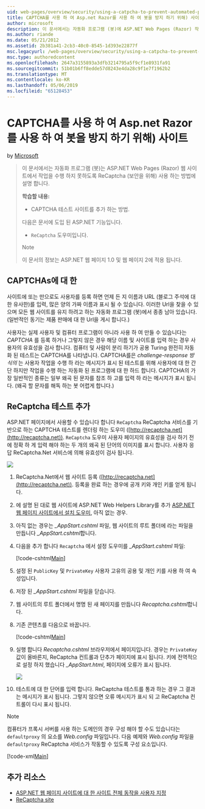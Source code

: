 ```yaml
---
uid: web-pages/overview/security/using-a-catpcha-to-prevent-automated-programs-bots-from-using-your-aspnet-web-site
title: CAPTCHA를 사용 하 여 Asp.net Razor를 사용 하 여 봇을 방지 하기 위해) 사이트 | Microsoft Docs
author: microsoft
description: 이 문서에서는 자동화 프로그램 (봇)에 ASP.NET Web Pages (Razor) 작업을 수행 하지 못하도록 ReCaptcha (보안을 위해) 사용 하는 방법에 설명 했습니다...
ms.author: riande
ms.date: 05/21/2012
ms.assetid: 2b381a41-2cb3-40c0-8545-1d393e22877f
msc.legacyurl: /web-pages/overview/security/using-a-catpcha-to-prevent-automated-programs-bots-from-using-your-aspnet-web-site
msc.type: authoredcontent
ms.openlocfilehash: 2647a3155893a3dfb3214795a5f9cf1e8931fa91
ms.sourcegitcommit: 51b01b6ff8edde57d8243e4da28c9f1e7f1962b2
ms.translationtype: MT
ms.contentlocale: ko-KR
ms.lasthandoff: 05/06/2019
ms.locfileid: "65128453"
---
```

# <a name="using-a-captcha-to-prevent-bots-from-using-your-aspnet-web-razor-site"></a>CAPTCHA를 사용 하 여 Asp.net Razor를 사용 하 여 봇을 방지 하기 위해) 사이트

by [Microsoft](https://github.com/microsoft)

> 이 문서에서는 자동화 프로그램 (봇)는 ASP.NET Web Pages (Razor) 웹 사이트에서 작업을 수행 하지 못하도록 ReCaptcha (보안을 위해) 사용 하는 방법에 설명 합니다.
> 
> **학습할 내용:** 
> 
> - CAPTCHA 테스트 사이트를 추가 하는 방법.
> 
> 다음은 문서에 도입 된 ASP.NET 기능입니다.
> 
> - `ReCaptcha` 도우미입니다.
> 
> > [!NOTE]
> > 이 문서의 정보는 ASP.NET 웹 페이지 1.0 및 웹 페이지 2에 적용 됩니다.

## <a name="about-captchas"></a>CAPTCHAs에 대 한

사이트에 또는 만으로도 사용자를 등록 하면 언제 든 지 이름과 URL (블로그 주석에 대 한 유사한)를 입력, 많은 양의 가짜 이름과 표시 될 수 있습니다. 이러한 Url을 찾을 수 있으며 모든 웹 사이트를 유지 하려고 하는 자동화 프로그램 (봇)에서 종종 남아 있습니다. (일반적인 동기는 제품 판매에 대 한 Url을 게시 합니다.)

사용자는 실제 사용자 및 컴퓨터 프로그램이 아니라 사용 하 여 만들 수 있습니다는 *CAPTCHA* 를 등록 하거나 그렇지 않은 경우 해당 이름 및 사이트를 입력 하는 경우 사용자의 유효성을 검사 합니다. 컴퓨터 및 사람이 분리 하기가 공용 Turing 완전히 자동화 된 테스트는 CAPTCHA를 나타냅니다. CAPTCHA를은 *challenge-response 방식의* 는 사용자 작업을 수행 하 라는 메시지가 표시 된 테스트를 위해 사용자에 대 한 간단 하지만 작업을 수행 하는 자동화 된 프로그램에 대 한 하드 합니다. CAPTCHA의 가장 일반적인 종류는 일부 왜곡 된 문자를 참조 하 고를 입력 하 라는 메시지가 표시 됩니다. (왜곡 할 문자를 해독 하는 봇 어렵게 합니다.)

## <a name="adding-a-recaptcha-test"></a>ReCaptcha 테스트 추가

ASP.NET 페이지에서 사용할 수 있습니다 합니다 `ReCaptcha` ReCaptcha 서비스를 기반으로 하는 CAPTCHA 테스트를 렌더링 하는 도우미 ([http://recaptcha.net](http://recaptcha.net)). `ReCaptcha` 도우미 사용자 페이지의 유효성을 검사 하기 전에 정확 하 게 입력 해야 하는 두 개의 왜곡 된 단어의 이미지를 표시 합니다. 사용자 응답 ReCaptcha.Net 서비스에 의해 유효성이 검사 됩니다.

![](using-a-catpcha-to-prevent-automated-programs-bots-from-using-your-aspnet-web-site/_static/image1.jpg)

1. ReCaptcha.Net에서 웹 사이트 등록 ([http://recaptcha.net](http://recaptcha.net)). 등록을 완료 하는 경우에 공개 키와 개인 키를 얻게 됩니다.
2. 에 설명 된 대로 웹 사이트에 ASP.NET Web Helpers Library를 추가 [ASP.NET 웹 페이지 사이트에서 설치 도우미](https://go.microsoft.com/fwlink/?LinkId=252372), 아직 없는 경우.
3. 아직 없는 경우는  *\_AppStart.cshtml* 파일, 웹 사이트의 루트 폴더에 라는 파일을 만듭니다  *\_AppStart.cshtml*합니다.
4. 다음을 추가 합니다 `Recaptcha` 에서 설정 도우미를  *\_AppStart.cshtml* 파일: 

    [!code-cshtml[Main](using-a-catpcha-to-prevent-automated-programs-bots-from-using-your-aspnet-web-site/samples/sample1.cshtml?highlight=6-7)]
5. 설정 된 `PublicKey` 및 `PrivateKey` 사용자 고유의 공용 및 개인 키를 사용 하 여 속성입니다.
6. 저장 된  *\_AppStart.cshtml* 파일을 닫습니다.
7. 웹 사이트의 루트 폴더에서 명명 된 새 페이지를 만듭니다 *Recaptcha.cshtml*합니다.
8. 기존 콘텐츠를 다음으로 바꿉니다. 

    [!code-cshtml[Main](using-a-catpcha-to-prevent-automated-programs-bots-from-using-your-aspnet-web-site/samples/sample2.cshtml)]
9. 실행 합니다 *Recaptcha.cshtml* 브라우저에서 페이지입니다. 경우는 `PrivateKey` 값이 올바른지, ReCaptcha 컨트롤과 단추가 페이지에 표시 됩니다. 키에 전역적으로 설정 하지 했습니다  *\_AppStart.html*, 페이지에 오류가 표시 됩니다. 

    ![](using-a-catpcha-to-prevent-automated-programs-bots-from-using-your-aspnet-web-site/_static/image1.png)
10. 테스트에 대 한 단어를 입력 합니다. ReCaptcha 테스트를 통과 하는 경우 그 결과는 메시지가 표시 됩니다. 그렇지 않으면 오류 메시지가 표시 되 고 ReCaptcha 컨트롤이 다시 표시 됩니다.

> [!NOTE]
> 컴퓨터가 프록시 서버를 사용 하는 도메인의 경우 구성 해야 할 수도 있습니다는 `defaultproxy` 의 요소를 *Web.config* 파일입니다. 다음 예제와 *Web.config* 파일을 `defaultproxy` ReCaptcha 서비스가 작동할 수 있도록 구성 요소입니다.
> 
> [!code-xml[Main](using-a-catpcha-to-prevent-automated-programs-bots-from-using-your-aspnet-web-site/samples/sample3.xml)]

<a id="Additional_Resources"></a>
## <a name="additional-resources"></a>추가 리소스

- [ASP.NET 웹 페이지 사이트에 대 한 사이트 전체 동작을 사용자 지정](https://go.microsoft.com/fwlink/?LinkId=202906)
- [ReCaptcha site](https://www.google.com/recaptcha)
